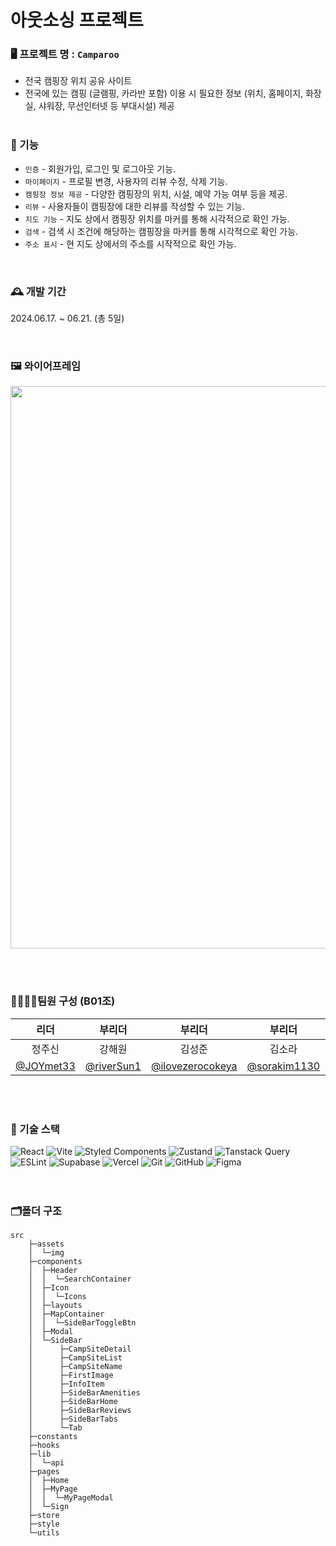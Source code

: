 # 아웃소싱 프로젝트

### 🖥️ 프로젝트 명 : `Camparoo`

- 전국 캠핑장 위치 공유 사이트
- 전국에 있는 캠핑 (글램핑, 카라반 포함) 이용 시 필요한 정보 (위치, 홈페이지, 화장실, 샤워장, 무선인터넷 등 부대시설) 제공
  <br><br>

### 📌 기능

- `인증` - 회원가입, 로그인 및 로그아웃 기능.
- `마이페이지` - 프로필 변경, 사용자의 리뷰 수정, 삭제 기능.
- `캠핑장 정보 제공` - 다양한 캠핑장의 위치, 시설, 예약 가능 여부 등을 제공.
- `리뷰` - 사용자들이 캠핑장에 대한 리뷰를 작성할 수 있는 기능.
- `지도 기능` - 지도 상에서 캠핑장 위치를 마커를 통해 시각적으로 확인 가능.
- `검색` - 검색 시 조건에 해당하는 캠핑장을 마커를 통해 시각적으로 확인 가능.
- `주소 표시` - 현 지도 상에서의 주소를 시작적으로 확인 가능.

<br>

### 🕰️ 개발 기간

2024.06.17. ~ 06.21. (총 5일)

<br>

### 🖼 와이어프레임

 <img src="https://github.com/JOYmet33/outsourcing-project/assets/67379144/6a6ecb4a-e233-470e-b0a6-8f52af92a778" width="900"/>
 
<br><br>

### 👨‍👩‍👧‍👦팀원 구성 (B01조)

|                   리더                   |                   부리더                   |                         부리더                         |                     부리더                     |                  부리더                  |                     부리더                     |
| :--------------------------------------: | :----------------------------------------: | :----------------------------------------------------: | :--------------------------------------------: | :--------------------------------------: | :--------------------------------------------: |
|                  정주신                  |                   강해원                   |                         김성준                         |                     김소라                     |                  김정훈                  |                    이세영B                     |
| [@JOYmet33](https://github.com/JOYmet33) | [@riverSun1](https://github.com/riverSun1) | [@ilovezerocokeya](https://github.com/ilovezerocokeya) | [@sorakim1130](https://github.com/sorakim1130) | [@mangmuse](https://github.com/mangmuse) | [@leeseayoung](https://github.com/leeseayoung) |

<br><br>

### 🍳 기술 스택

![React](https://img.shields.io/badge/React-61DAFB?style=for-the-badge&logo=React&logoColor=black)
![Vite](https://img.shields.io/badge/vite-%23646CFF.svg?style=for-the-badge&logo=vite&logoColor=white)
![Styled Components](https://img.shields.io/badge/styled--components-DB7093?style=for-the-badge&logo=styled-components&logoColor=white)
![Zustand](https://img.shields.io/badge/Zustand-ecb63e?style=for-the-badge&logo=zustand)
![Tanstack Query](https://img.shields.io/badge/-React%20Query-FF4154?style=for-the-badge&logo=react%20query&logoColor=white)
![ESLint](https://img.shields.io/badge/ESLint-4B3263?style=for-the-badge&logo=eslint&logoColor=white)
![Supabase](https://img.shields.io/badge/Supabase-3ECF8E?style=for-the-badge&logo=supabase&logoColor=white)
![Vercel](https://img.shields.io/badge/vercel-%23000000.svg?style=for-the-badge&logo=vercel&logoColor=white)
![Git](https://img.shields.io/badge/git-%23F05033.svg?style=for-the-badge&logo=git&logoColor=white)
![GitHub](https://img.shields.io/badge/github-%23121011.svg?style=for-the-badge&logo=github&logoColor=white)
![Figma](https://img.shields.io/badge/figma-%23F24E1E.svg?style=for-the-badge&logo=figma&logoColor=white)
<br><br><br>

### 🗂️폴더 구조

```
src
    ├─assets
    │  └─img
    ├─components
    │  ├─Header
    │  │  └─SearchContainer
    │  ├─Icon
    │  │  └─Icons
    │  ├─layouts
    │  ├─MapContainer
    │  │  └─SideBarToggleBtn
    │  ├─Modal
    │  └─SideBar
    │      ├─CampSiteDetail
    │      ├─CampSiteList
    │      ├─CampSiteName
    │      ├─FirstImage
    │      ├─InfoItem
    │      ├─SideBarAmenities
    │      ├─SideBarHome
    │      ├─SideBarReviews
    │      ├─SideBarTabs
    │      └─Tab
    ├─constants
    ├─hooks
    ├─lib
    │  └─api
    ├─pages
    │  ├─Home
    │  ├─MyPage
    │  │  └─MyPageModal
    │  └─Sign
    ├─store
    ├─style
    └─utils
```
